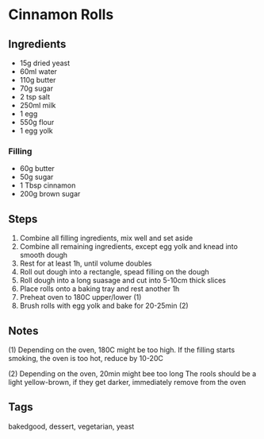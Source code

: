 # Cinnamon Rolls

## Ingredients

* 15g dried yeast 
* 60ml water 
* 110g butter
* 70g sugar 
* 2 tsp salt
* 250ml milk
* 1 egg
* 550g flour
* 1 egg yolk

### Filling

* 60g butter 
* 50g sugar 
* 1 Tbsp cinnamon
* 200g brown sugar

## Steps

1. Combine all filling ingredients, mix well and set aside 
2. Combine all remaining ingredients, except egg yolk and knead into smooth dough
3. Rest for at least 1h, until volume doubles
4. Roll out dough into a rectangle, spead filling on the dough
5. Roll dough into a long suasage and cut into 5-10cm thick slices
6. Place rolls onto a baking tray and rest another 1h 
7. Preheat oven to 180C upper/lower (1)
8. Brush rolls with egg yolk and bake for 20-25min (2)

## Notes 

(1) Depending on the oven, 180C might be too high. 
If the filling starts smoking, the oven is too hot, reduce by 10-20C 

(2) Depending on the oven, 20min might bee too long 
The rools should be a light yellow-brown, if they get darker, immediately remove from the oven


## Tags
bakedgood, dessert, vegetarian, yeast
